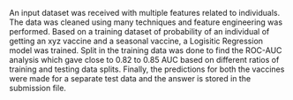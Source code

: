 An input dataset was received with multiple features related to individuals. 
The data was cleaned using many techniques and feature engineering was performed. 
Based on a training dataset of probability of an individual of getting an xyz vaccine and a seasonal vaccine, a Logisitic Regression model was trained. 
Split in the training data was done to find the ROC-AUC analysis which gave close to 0.82 to 0.85 AUC based on different ratios of training and testing data splits. 
Finally, the predictions for both the vaccines were made for a separate test data and the answer is stored in the submission file.
